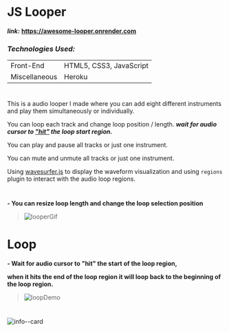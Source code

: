 # JS Looper

***link:*** **https://awesome-looper.onrender.com**

### *Technologies Used:*

<table>
<tbody>
	<tr>
		<td>Front-End</td>
		<td>HTML5, CSS3, JavaScript</td>
	</tr>
  	<tr>
		<td>Miscellaneous</td>
		<td>Heroku</td>
	</tr>
</tbody>
</table>

#

This is a audio looper I made where you can add eight different instruments and play them simultaneously or individually.

You can loop each track and change loop position / length. ***wait for audio cursor to ["hit"](#Loop) the loop start region.***

You can play and pause all tracks or just one instrument.

You can mute and unmute all tracks or just one instrument.

Using [wavesurfer.js](https://wavesurfer-js.org/) to display the waveform visualization and using `regions` plugin to interact with the audio loop regions.

#


**- You can resize loop length and change the loop selection position**

>![looperGif](https://user-images.githubusercontent.com/80118008/149633444-bd524bc1-7408-4133-bf51-1545856fae1c.gif)

# Loop

**- Wait for audio cursor to "hit" the start of the loop region,**

**when it hits the end of the loop region it will loop back to the beginning of the loop region.**

>![loopDemo](https://user-images.githubusercontent.com/80118008/149635463-623a0fa5-ce6a-42ca-b1a0-4311db534e93.gif)


<!-- 
&nbsp;&nbsp;&nbsp;&nbsp;&nbsp;&nbsp;&nbsp;&nbsp;&nbsp;&nbsp;&nbsp;&nbsp;&nbsp;&nbsp;&nbsp;&nbsp;&nbsp;&nbsp;&nbsp;&nbsp;&nbsp; ![looper--aw](https://user-images.githubusercontent.com/80118008/149631675-4f72ce91-9bcd-4d5d-9db7-75add428d748.PNG) -->


<!-- ![looper](https://user-images.githubusercontent.com/80118008/149616188-70d157f8-5e2a-4852-84f4-c3bac0436a0f.PNG) -->

#

![info--card](https://user-images.githubusercontent.com/80118008/149616551-4cebdfcd-f097-4db2-b59e-7c8db26ec555.PNG)







<!-- ![info-ico](https://user-images.githubusercontent.com/80118008/149616095-40d8711c-aaae-46d2-b203-a5a29cb94fac.PNG) **- Open info**


![add-inst](https://user-images.githubusercontent.com/80118008/149615821-2d227d89-001e-4f67-bd0b-ffe51504169b.PNG) -->


<!-- ***Note:***

>When I started building the project, I used audio samples that I found from [looperman](https://looperman.com/), This is the link: 
>
>https://moveoproject-v1.herokuapp.com/ -->



